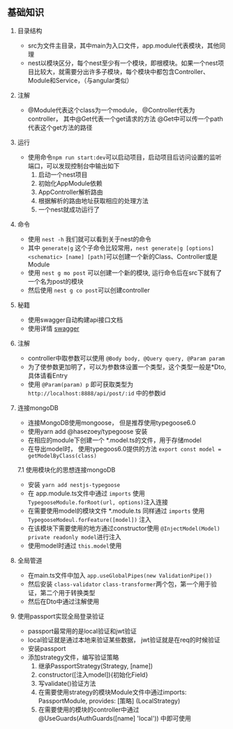 ## 基础知识
1. 目录结构
    - src为文件主目录，其中main为入口文件，app.module代表模块，其他同理
    - nest以模块区分，每个nest至少有一个模块，即根模块。如果一个nest项目比较大，就需要分出许多子模块，每个模块中都包含Controller、Module和Service，（与angular类似）
2. 注解
    - @Module代表这个class为一个module， @Controller代表为controller， 其中@Get代表一个get请求的方法 @Get中可以传一个path代表这个get方法的路径
3. 运行
    - 使用命令`npm run start:dev`可以启动项目，启动项目后访问设置的监听端口，可以发现控制台中输出如下
        1. 启动一个nest项目
        2. 初始化AppModule依赖
        3. AppController解析路由
        4. 根据解析的路由地址获取相应的处理方法
        5. 一个nest就成功运行了
4. 命令
    - 使用 `nest -h` 我们就可以看到关于nest的命令
    - 其中 `generate|g` 这个子命令比较常用，`nest generate|g [options] <schematic> [name] [path]`可以创建一个新的Class、Controller或是Module
    - 使用 `nest g mo post` 可以创建一个新的模块, 运行命令后在src下就有了一个名为post的模块
    - 然后使用 `nest g co post`可以创建controller
5. 秘籍
    - 使用swagger自动构建api接口文档
    - 使用详情 [swagger](https://docs.nestjs.cn/6/recipes?id=openapi-swagger)
6. 注解
    - controller中取参数可以使用 `@Body body, @Query query, @Param param`
    - 为了使参数更加明了，可以为参数体设置一个类型，这个类型一般是*Dto, 具体请看Entry
    - 使用 `@Param(param) p` 即可获取类型为 `http://localhost:8888/api/post/:id` 中的参数id
7. 连接mongoDB
    - 连接MongoDB使用mongoose， 但是推荐使用typegoose6.0
    - 使用yarn add @hasezoey/typegoose 安装
    - 在相应的module下创建一个 *.model.ts的文件，用于存储model
    - 在导出model时， 使用typegoos6.0提供的方法 `export const model = getModelByClass(class)`

   7.1 使用模块化的思想连接mongoDB
    - 安装 `yarn add nestjs-typegoose`
    - 在 app.module.ts文件中通过 `imports` 使用 `TypegooseModule.forRoot(url, options)`注入连接
    - 在需要使用model的模块文件 *.module.ts 同样通过 `imports` 使用 `TypegooseModeul.forFeature([model])` 注入
    - 在该模块下需要使用的地方通过constructor使用 `@InjectModel(Model) private readonly model`进行注入
    - 使用model时通过 `this.model`使用
8. 全局管道
    - 在main.ts文件中加入 `app.useGlobalPipes(new ValidationPipe())`
    - 然后安装 `class-validator`  `class-transformer`两个包，第一个用于验证，第二个用于转换类型
    - 然后在Dto中通过注解使用
    
9. 使用passport实现全局登录验证
    - passport最常用的是local验证和jwt验证
    - local验证就是通过本地来验证某些数据， jwt验证就是在req的时候验证
    - 安装passport
    - 添加strategy文件，编写验证策略
        1. 继承PassportStrategy(Strategy, [name])
        2. constructor([注入model]){初始化Field}
        3. 写validate()验证方法
        4. 在需要使用strategy的模块Module文件中通过imports: PassportModule, provides: [策略] (LocalStrategy)
        5. 在需要使用的模块的controller中通过@UseGuards(AuthGuards([name] 'local')) 中即可使用
